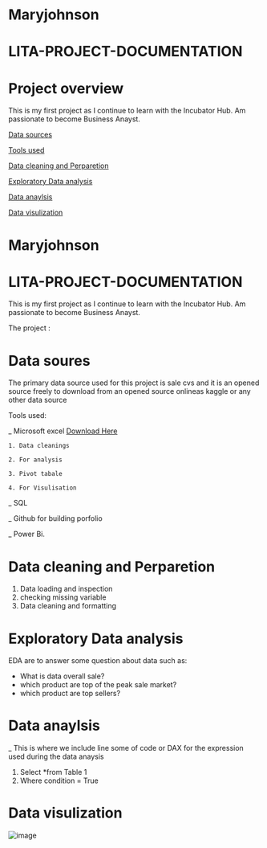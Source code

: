 # Maryjohnson

# LITA-PROJECT-DOCUMENTATION

# Project overview

This is my first project as I continue to learn with the Incubator Hub. Am passionate to become Business Anayst.

 [The project overview]:(#project-overview)
 
 [Data sources](#data-source) 
 
 [Tools used](#tools-used)
  
 [Data cleaning and Perparetion](#data-cleaningandpreparation)

 [Exploratory Data analysis](#exploratory-data-anaylsis) 
 
 [Data anaylsis](#data-anaylsis)
  
 [Data visulization](data#visulizatiom)
  
# Maryjohnson

# LITA-PROJECT-DOCUMENTATION

This is my first project as I continue to learn with the Incubator Hub. Am passionate to become Business Anayst.

 The project : 
 
 # Data soures
The primary data source used for this project is sale cvs and it is an opened source freely to download from an opened source onlineas kaggle or any other data source

 Tools used:

  _ Microsoft excel [Download Here](https://www.microsoft.com/en-us/microsoft-365/download-office)
  
    1. Data cleanings 
    
    2. For analysis
    
    3. Pivot tabale 
    
    4. For Visulisation
    
  _ SQL
  
  _ Github for building porfolio
  
   _ Power Bi.

# Data cleaning and Perparetion 

1. Data loading and inspection
2. checking missing variable
3. Data cleaning and formatting

# Exploratory Data analysis 

EDA are to answer some question about data such as:

- What is data overall sale?
- which product are top of the peak sale market?
- which product are top sellers?

# Data anaylsis

_ This is where we include line some of code or DAX for the expression used during the data anaysis

   1. Select *from Table 1
   2. Where condition  = True


# Data visulization
![image](https://github.com/user-attachments/assets/271fc660-f09e-480a-aec3-9d90480c51de)





   
